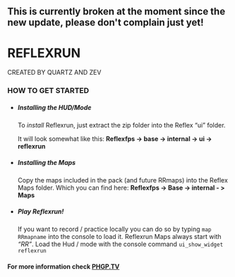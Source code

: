 ## This is currently broken at the moment since the new update, please don't complain just yet!

# REFLEXRUN
CREATED BY QUARTZ AND ZEV

### HOW TO GET STARTED

* ##### Installing the HUD/Mode

  To *install* Reflexrun, just extract the zip folder into the Reflex “ui” folder.
  
  It will look somewhat like this: **Reflexfps -> base -> internal -> ui -> reflexrun**

* ##### Installing the Maps

  Copy the maps included in the pack (and future RRmaps) into the Reflex Maps folder.
  Which you can find here: **Reflexfps -> Base -> internal - > Maps**

* ##### Play Reflexrun!

  If you want to record / practice locally you can do so by typing `map RRmapname`
into the console to load it.
Reflexrun Maps always start with *“RR”*.
Load the Hud / mode with the console command
`ui_show_widget reflexrun`

#### For more information check [PHGP.TV](www.phgp.tv)

